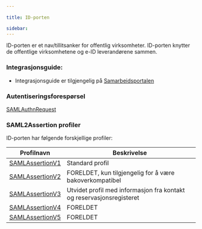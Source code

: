 ```yaml
---
 
title: ID-porten  

sidebar:
---
```


ID-porten er et nav/tillitsanker for offentlig virksomheter. ID-porten
knytter de offentlige virksomhetene og e-ID leverandørene sammen.

### Integrasjonsguide:

  - Integrasjonsguide er tilgjengelig på [Samarbeidsportalen](http://samarbeid.digdir.no)

### Autentiseringsforespørsel

[SAMLAuthnRequest]({{site.baseurl}}/docs/resources/begrep/ID-porten/SAMLAuthnRequest)

### SAML2Assertion profiler

ID-porten har følgende forskjellige profiler:

| Profilnavn                                                                       | Beskrivelse                                                          |
| --- | --- |
| [SAMLAssertionV1]({{site.baseurl}}/docs/resources/begrep/ID-porten/SAMLAssertionV1)                                               | Standard profil                                                      |
| [SAMLAssertionV2]({{site.baseurl}}/docs/resources/begrep/ID-porten/SAMLAssertionV2)                                               | FORELDET, kun tilgjengelig for å være bakoverkompatibel              |
| [SAMLAssertionV3]({{site.baseurl}}/docs/resources/begrep/ID-porten/SAMLAssertionV3)                                               | Utvidet profil med informasjon fra kontakt og reservasjonsregisteret |
| [SAMLAssertionV4]({{site.baseurl}}/docs/resources/begrep/ID-porten/SAMLAssertionV4)                                               | FORELDET                                                             |
| [SAMLAssertionV5](http://difi.github.io/begrep-ID-porten/3_SAMLAssertionv5.html) | FORELDET                                                             |
